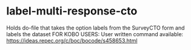 # label-multi-response-cto
Holds do-file that takes the option labels from the SurveyCTO form and labels the dataset
FOR KOBO USERS: User written command available: https://ideas.repec.org/c/boc/bocode/s458653.html
